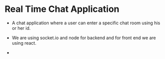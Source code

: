 # Real Time Chat Application 

- A chat application where a user can enter a specific chat room using his or her id. 

- We are using socket.io and node for backend and for front end we are using react. 

- 